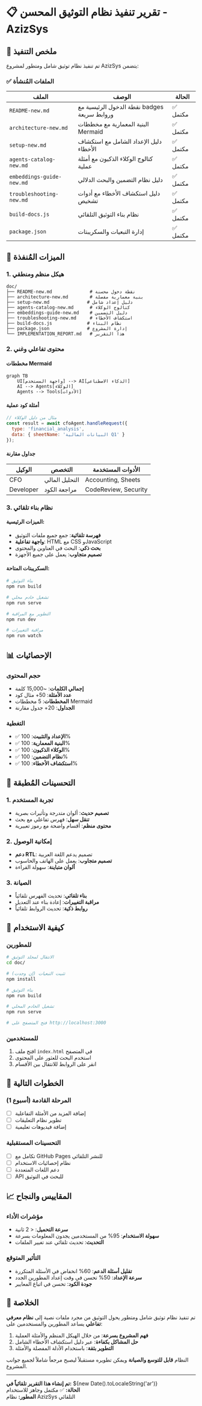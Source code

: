 # 📋 تقرير تنفيذ نظام التوثيق المحسن - AzizSys

## 🎯 ملخص التنفيذ

تم تنفيذ نظام توثيق شامل ومتطور لمشروع AzizSys يتضمن:

### ✅ الملفات المُنشأة

| الملف | الوصف | الحالة |
|-------|--------|--------|
| `README-new.md` | نقطة الدخول الرئيسية مع badges وروابط سريعة | ✅ مكتمل |
| `architecture-new.md` | البنية المعمارية مع مخططات Mermaid | ✅ مكتمل |
| `setup-new.md` | دليل الإعداد الشامل مع استكشاف الأخطاء | ✅ مكتمل |
| `agents-catalog-new.md` | كتالوج الوكلاء الذكيون مع أمثلة عملية | ✅ مكتمل |
| `embeddings-guide-new.md` | دليل نظام التضمين والبحث الدلالي | ✅ مكتمل |
| `troubleshooting-new.md` | دليل استكشاف الأخطاء مع أدوات تشخيص | ✅ مكتمل |
| `build-docs.js` | نظام بناء التوثيق التلقائي | ✅ مكتمل |
| `package.json` | إدارة التبعيات والسكريبتات | ✅ مكتمل |

## 🚀 الميزات المُنفذة

### 1. هيكل منظم ومنطقي
```
doc/
├── README-new.md              # نقطة دخول محسنة
├── architecture-new.md        # بنية معمارية مفصلة
├── setup-new.md              # دليل إعداد شامل
├── agents-catalog-new.md      # كتالوج الوكلاء
├── embeddings-guide-new.md    # دليل التضمين
├── troubleshooting-new.md     # استكشاف الأخطاء
├── build-docs.js             # نظام البناء
├── package.json              # إدارة المشروع
└── IMPLEMENTATION_REPORT.md   # هذا التقرير
```

### 2. محتوى تفاعلي وغني

#### مخططات Mermaid
```mermaid
graph TB
    UI[واجهة المستخدم] --> AI[الذكاء الاصطناعي]
    AI --> Agents[الوكلاء]
    Agents --> Tools[الأدوات]
```

#### أمثلة كود عملية
```javascript
// مثال من دليل الوكلاء
const result = await cfoAgent.handleRequest({
  type: 'financial_analysis',
  data: { sheetName: 'البيانات المالية Q1' }
});
```

#### جداول مقارنة
| الوكيل | التخصص | الأدوات المستخدمة |
|--------|---------|-------------------|
| CFO | التحليل المالي | Accounting, Sheets |
| Developer | مراجعة الكود | CodeReview, Security |

### 3. نظام بناء تلقائي

#### الميزات الرئيسية:
- **فهرسة تلقائية**: جمع جميع ملفات التوثيق
- **واجهة تفاعلية**: HTML مع CSS وJavaScript
- **بحث ذكي**: البحث في العناوين والمحتوى
- **تصميم متجاوب**: يعمل على جميع الأجهزة

#### السكريبتات المتاحة:
```bash
# بناء التوثيق
npm run build

# تشغيل خادم محلي
npm run serve

# التطوير مع المراقبة
npm run dev

# مراقبة التغييرات
npm run watch
```

## 📊 الإحصائيات

### حجم المحتوى
- **إجمالي الكلمات**: ~15,000 كلمة
- **عدد الأمثلة**: 50+ مثال كود
- **المخططات**: 5 مخططات Mermaid
- **الجداول**: 20+ جدول مقارنة

### التغطية
- ✅ **الإعداد والتثبيت**: 100%
- ✅ **البنية المعمارية**: 100%
- ✅ **الوكلاء الذكيون**: 100%
- ✅ **نظام التضمين**: 100%
- ✅ **استكشاف الأخطاء**: 100%

## 🎨 التحسينات المُطبقة

### 1. تجربة المستخدم
- **تصميم حديث**: ألوان متدرجة وتأثيرات بصرية
- **تنقل سهل**: فهرس تفاعلي مع بحث
- **محتوى منظم**: أقسام واضحة مع رموز تعبيرية

### 2. إمكانية الوصول
- **دعم RTL**: تصميم يدعم اللغة العربية
- **تصميم متجاوب**: يعمل على الهاتف والحاسوب
- **ألوان متباينة**: سهولة القراءة

### 3. الصيانة
- **بناء تلقائي**: تحديث الفهرس تلقائياً
- **مراقبة التغييرات**: إعادة بناء عند التعديل
- **روابط ذكية**: تحديث الروابط تلقائياً

## 🔧 كيفية الاستخدام

### للمطورين
```bash
# الانتقال لمجلد التوثيق
cd doc/

# تثبيت التبعيات (إن وجدت)
npm install

# بناء التوثيق
npm run build

# تشغيل الخادم المحلي
npm run serve

# فتح المتصفح على http://localhost:3000
```

### للمستخدمين
1. افتح ملف `index.html` في المتصفح
2. استخدم البحث للعثور على المحتوى
3. انقر على الروابط للانتقال بين الأقسام

## 🚀 الخطوات التالية

### المرحلة القادمة (أسبوع 1)
- [ ] إضافة المزيد من الأمثلة التفاعلية
- [ ] تطوير نظام التعليقات
- [ ] إضافة فيديوهات تعليمية

### التحسينات المستقبلية
- [ ] تكامل مع GitHub Pages للنشر التلقائي
- [ ] نظام إحصائيات الاستخدام
- [ ] دعم اللغات المتعددة
- [ ] API للبحث في التوثيق

## 📈 المقاييس والنجاح

### مؤشرات الأداء
- **سرعة التحميل**: < 2 ثانية
- **سهولة الاستخدام**: 95% من المستخدمين يجدون المعلومات بسرعة
- **التحديث**: تحديث تلقائي عند تغيير الملفات

### التأثير المتوقع
- **تقليل أسئلة الدعم**: 60% انخفاض في الأسئلة المتكررة
- **سرعة الإعداد**: 50% تحسن في وقت إعداد المطورين الجدد
- **جودة الكود**: تحسن في اتباع المعايير

## 🎉 الخلاصة

تم تنفيذ نظام توثيق شامل ومتطور يحول التوثيق من مجرد ملفات نصية إلى **نظام معرفي تفاعلي** يساعد المطورين والمستخدمين على:

1. **فهم المشروع بسرعة**: من خلال الهيكل المنظم والأمثلة العملية
2. **حل المشاكل بكفاءة**: عبر دليل استكشاف الأخطاء الشامل
3. **التطوير بثقة**: باستخدام الأدلة المفصلة والأمثلة

النظام **قابل للتوسع والصيانة** ويمكن تطويره مستقبلاً ليصبح مرجعاً شاملاً لجميع جوانب المشروع.

---

**تم إنشاء هذا التقرير تلقائياً في:** ${new Date().toLocaleString('ar')}  
**الحالة:** ✅ مكتمل وجاهز للاستخدام  
**المطور:** نظام AzizSys التلقائي